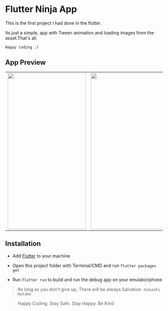 # Flutter Ninja App

This is the first project i had done in the flutter.

Its just a simple, app with Tween animation and loading images from the asset.That's all.

`Happy coding :)`

## App Preview
<table>
<tr>
<td><img src="https://user-images.githubusercontent.com/37578839/185836857-aa79cd29-8e80-4f69-a044-af46bd4b5409.png" data-canonical-src="https://gyazo.com/eb5c5741b6a9a16c692170a41a49c858.png" width="250" height="500" /></td>
<td><img src="https://user-images.githubusercontent.com/37578839/185836861-49351909-aaea-419e-b044-17a9d0e0e833.png" data-canonical-src="https://gyazo.com/eb5c5741b6a9a16c692170a41a49c858.png" width="250" height="500" /></td>
<td><img src="https://user-images.githubusercontent.com/37578839/185836865-451128b1-a80b-4e14-bfbe-14787c4af4a7.png" data-canonical-src="https://gyazo.com/eb5c5741b6a9a16c692170a41a49c858.png" width="250" height="500" /></td>
</tr>
</table>

## Installation

- Add [Flutter](https://flutter.dev/docs/get-started/install) to your machine

- Open this project folder with Terminal/CMD and run `flutter packages get`

- Run `flutter run` to build and run the debug app on your emulator/phone


>As long as you don't give up, There will be always Salvation  `-Kakashi Hatake`

>Happy Coding. Stay Safe. Stay Happy. Be Kind
